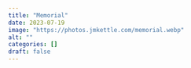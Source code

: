 ```yaml
---
title: "Memorial"
date: 2023-07-19
image: "https://photos.jmkettle.com/memorial.webp"
alt: ""
categories: []
draft: false
---
```

